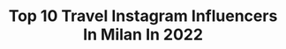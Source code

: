 ---
title: Top 10 Travel Instagram Influencers In Milan In 2022
description: >-
  Find top travel Instagram influencers in Milan in 2022. Most popular hashtags: #italy #travel #milan #love.
platform: Instagram
hits: 648
text_top: Discover the best Instagram profiles on inBeat.
text_bottom: Our platform has 648 Instagram influencers like this in Milan, Italy for you to connect with.
profiles:
  - username: "gianmariasainato"
    fullname: >-
      Gian Maria Sainato
    bio: >-
      FASHION - LIFESTYLE - TRAVELS Milan, Italy info@gianmariasainato.com
    location: "Italy"
    followers: 583021
    engagement: 103
    commentsToLikes: 0.031876
    id: ck0vxng79zrua0i19lyb65x8t
    verified: true
    hashtags: "#breitling, #squadonamission, #sponsoredbybreitling, #adv"
  - username: "iltitanico23"
    fullname: >-
      Andrea Franchini 🕉
    bio: >-
      • Menswear | Lifestyle | Travel • Milan 📍 • Content Creator 📸 • Temptation Island 2016 • andreadsq@icloud.com 📩 • Ambassador @prozisitalia
    location: "Italy"
    followers: 233840
    engagement: 72
    commentsToLikes: 0.087959
    id: ck5q94bn79bs10i111lbr7e5k
    verified: false
    hashtags: "#syntopiabyorion, #justcbdproducts, #tattoedmodel, #cute"
  - username: "colomba_onore"
    fullname: >-
      Colomba Onore
    bio: >-
      Codice sconto Lalalab: PGMC9M0R •I ❤️ shopping 🛍 •fashion 👗👠 •travel 🌎✈️ •business 💼👓 •my job 💻🌎 •photo 📱📸 •art 🌠🗽
    location: "Italy"
    followers: 13337
    engagement: 510
    commentsToLikes: 0.227674
    id: ck0vxul6i0t730i19o8j2zx5w
    verified: false
    hashtags: "#naples, #natura, #italiangirl, #borghi"
  - username: "alessandromarras"
    fullname: >-
      Alessandro Marras
    bio: >-
      📍Milan 🇮🇹 | ✈ Travel |⌚Lifestyle Next ➡️ 🌏 Featured in: Forbes | Vanity Fair |Rai| MarieClaire 📹 YOUTUBE & FACEBOOK➡I Viaggi di Ale
    location: "Italy"
    followers: 170043
    engagement: 155
    commentsToLikes: 0.097209
    id: ck5q0h69u5z2c0i11y0a4d44p
    verified: true
    hashtags: "#remember, #fashion, #5terre, #golfodeipoeti"
  - username: "silottana"
    fullname: >-
      Silvia Ottanà
    bio: >-
      Bassplayer from Milan // playing @music_man // @daddarioandco // @proamp.it // @4ears.iem // Cosmo lover 🌖
    location: "Italy"
    followers: 18491
    engagement: 1038
    commentsToLikes: 0.020233
    id: ck5px15utplhh0i11fur1tr6a
    verified: false
    hashtags: "#bassplayer, #show, #weplaybass, #musician"
  - username: "dasha.kina"
    fullname: >-
      Daria Dereviankina🖤
    bio: >-
      📍Italy. Milano 🎞Model 📞Сотрудничество (съёмки, реклама) Collaboration, booking 🖋@ditwoi94@gmail.com🖋
    location: "Italy"
    followers: 620082
    engagement: 262
    commentsToLikes: 0.013190
    id: ck5cfolzxncmz0i11hxlujlu0
    verified: false
    hashtags: "#model, #love, #woman, #italia"
  - username: "yanimacute"
    fullname: >-
      Full-Time Traveller
    bio: >-
      Follow: @yaniandfabio #MrMacuteWorldTour #shotoniphone11 📹 YouTube👇🏽👇🏽👇🏽
    location: "Italy"
    followers: 10471
    engagement: 295
    commentsToLikes: 0.031186
    id: ck9wdek69fajf0j78k5wquiwj
    verified: false
    hashtags: "#milano, #italy, #italysummer2020, #italyiloveyou"
  - username: "adrianfartade"
    fullname: >-
      Adrian Fartade
    bio: >-
      Di Firenze, attore teatrale, autore e divulgatore scientifico. Youtube: link4universe. Mail lavoro: info.link4universe@gmail.com ⬇️ nuovo video
    location: "Italy"
    followers: 116922
    engagement: 492
    commentsToLikes: 0.008101
    id: ck8sx30l9g1jl0j78zp716zwo
    verified: true
    hashtags: "#iss, #adrianfartade, #link4universe, #spazio"
  - username: "melissatanii"
    fullname: >-
      𝑀𝐸𝐿𝐼𝑆𝑆𝐴 𝑇𝐴𝑁𝐼 💕💅🏻✨
    bio: >-
      💄 Certified MUA ✈️ Addicted to travel 📍Milan 🇮🇹 🎥 Youtuber 287k + 53M Views 💌 melissa.tani@hotmail.com YOUTUBE👇🏻
    location: "Italy"
    followers: 268296
    engagement: 1391
    commentsToLikes: 0.007892
    id: ck5zs1lvhxnge0i14wevmjg3y
    verified: false
    hashtags: "#makeup, #melissatani, #tbt, #dontrushchallenge"
  - username: "accadeintavola"
    fullname: >-
      MariangelaRusso
    bio: >-
      Live in Bernalda- Mt-Milan Travel food and lifestyle writer Sommelier 🍷 Mum of Cecilia Finalista cucinablogaward '18 @cucina_corriere #accadeintavola
    location: "Italy"
    followers: 11059
    engagement: 379
    commentsToLikes: 0.142801
    id: ck0vzivcj9bsa0i19v8p8vsa2
    verified: false
    hashtags: "#accadeintavola, #healthyfood, #countrystyle, #breakfasttime"
---